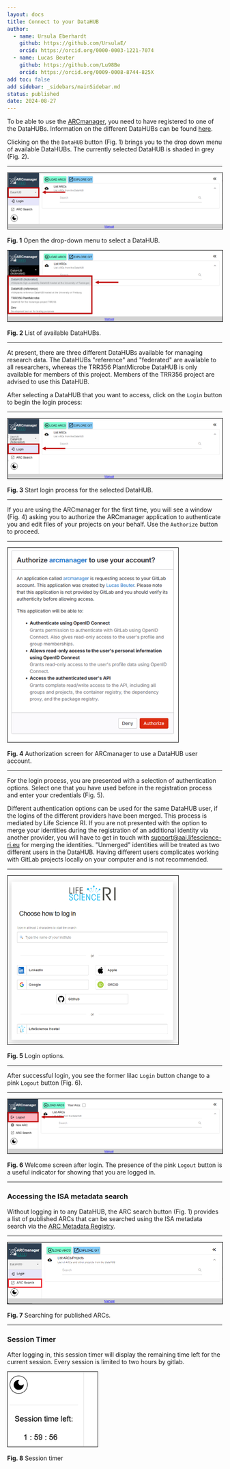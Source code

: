 ```yaml
---
layout: docs
title: Connect to your DataHUB
author:
  - name: Ursula Eberhardt
    github: https://github.com/UrsulaE/
    orcid: https://orcid.org/0000-0003-1221-7074
  - name: Lucas Beuter
    github: https://github.com/Lu98Be
    orcid: https://orcid.org/0009-0008-8744-825X
add toc: false
add sidebar: _sidebars/mainSidebar.md
status: published
date: 2024-08-27
---
```


To be able to use the [ARCmanager](https://nfdi4plants.de/arcmanager/app/index.html), you need to have registered to one of the DataHUBs. Information on the different DataHUBs can be found [here](https://www.nfdi4plants.de/content/datahub.html).

Clicking on the the `DataHUB` button (Fig. 1) brings you to the drop down menu of available DataHUBs. The currently selected DataHUB is shaded in grey (Fig. 2).

---

<img src="../img/ARCmanager_login_1a.png" style="border: 1px solid  black;" />

**Fig. 1** Open the drop-down menu to select a DataHUB.

<img src="../img/ARCmanager_login_1b.png" style="border: 1px solid  black;" />

**Fig. 2** List of available DataHUBs.

---

At present, there are three different DataHUBs available for managing research data. The DataHUBs "reference" and "federated" are available to all researchers, whereas the TRR356 PlantMicrobe DataHUB is only available for members of this project. Members of the TRR356 project are advised to use this DataHUB.

<!--Collaborators of TRR356 research are welcome to the TRR356 PlantMicrobe DataHUB and will be admitted upon request to (**whose email?**).-->

After selecting a DataHUB that you want to access, click on the `Login` button to begin the login process:

---

<img src="../img/ARCmanager_login_2.png" style="border: 1px solid  black;" />

**Fig. 3** Start login process for the selected DataHUB.

---

If you are using the ARCmanager for the first time, you will see a window (Fig. 4) asking you to authorize the ARCmanager application to authenticate you and edit files of your projects on your behalf. Use the `Authorize` button to proceed.

---

<img src="../img/ARCmanager_login_2b.png" width="400" style="border: 1px solid  black;" />

**Fig. 4** Authorization screen for ARCmanager to use a DataHUB user account.

---

For the login process, you are presented with a selection of authentication options. Select one that you have used before in the registration process and enter your credentials (Fig. 5).

Different authentication options can be used for the same DataHUB user, if the logins of the different providers have been merged. This process is mediated by Life Science RI. If you are not presented with the option to merge your identities during the registration of an additional identity via another provider, you will have to get in touch with support@aai.lifescience-ri.eu for merging the identities. "Unmerged" identities will be treated as two different users in the DataHUB. Having different users complicates working with GitLab projects locally on your computer and is not recommended.

---

<img src="../img/ARCmanager_login_3.png" width="400" style="border: 1px solid  black;" />

**Fig. 5** Login options.

---

After successful login, you see the former lilac `Login` button change to a pink `Logout` button (Fig. 6).

---

<img src="../img/ARCmanager_login_4.png" style="border: 1px solid  black;" />

**Fig. 6** Welcome screen after login. The presence of the pink `Logout` button is a useful indicator for showing that you are logged in.

---

### Accessing the ISA metadata search

Without logging in to any DataHUB, the ARC search button (Fig. 1) provides a list of published ARCs that can be searched using the ISA metadata search via the [ARC Metadata Registry](https://arc-metadata-registry.readthedocs.io/en/latest/).

---

<img src="../img/ARCmanager_login_5.png" style="border: 1px solid  black;" />

**Fig. 7** Searching for published ARCs.

---

### Session Timer

After logging in, this session timer will display the remaining time left for the current session.
Every session is limited to two hours by gitlab.

<img src="../img/ARCmanager_sessiontimer.png" style="border: 1px solid  black;" />

**Fig. 8** Session timer
